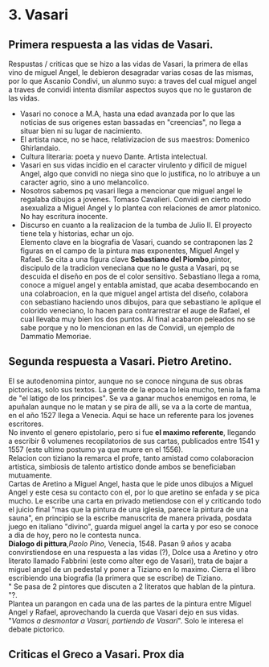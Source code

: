[22, Octubre, 2024]:#
[Me he saltado casi los dos primeros meses de clase y practicas xD, vine a la presentacion na mes, me tengo que poner las pilas con esto]:#
# 3. Vasari
## Primera respuesta a las vidas de Vasari.
Respustas / criticas que se hizo a las vidas de Vasari, la primera de ellas vino de miguel Angel, le debieron desagradar varias cosas de las mismas, por lo que Ascanio Condivi, un alunmo suyo: a traves del cual miguel angel a traves de convidi intenta dismilar aspectos suyos que no le gustaron de las vidas.  
- Vasari no conoce a M.A, hasta una edad avanzada por lo que las noticias de sus origenes estan bassadas en "creencias", no llega a situar bien ni su lugar de nacimiento.  
- El artista nace, no se hace, relativizacion de sus maestros: Domenico Ghirlandaio.  
- Cultura literaria: poeta y nuevo Dante. Artista intelectual.  
- Vasari en sus vidas incidio en el caracter virulento y dificil de miguel Angel, algo que convidi no niega sino que lo justifica, no lo atribuye a un caracter agrio, sino a uno melancolico.  
- Nosotros sabemos pq vasari llega a mencionar que miguel angel le regalaba dibujos a jovenes. Tomaso Cavalieri. Convidi en cierto modo asexualiza a Miguel Angel y lo plantea con relaciones de amor platonico. No hay escritura inocente.  
- Discurso en cuanto a la realizacion de la tumba de Julio II. El proyecto tiene tela y historias, echar un ojo.  
Elemento clave en la biografia de Vasari, cuando se contraponen las 2 figuras en el campo de la pintura mas exponentes, Miguel Angel y Rafael. Se cita a una figura clave **Sebastiano del Piombo**,pintor, discipulo de la tradicion veneciana que no le gusta a Vasari, pq se descuida el diseño en pos de el color sensitivo. Sebastiano llega a roma, conoce a miguel angel y entabla amistad, que acaba desembocando en una colabroacion, en la que miguel angel artista del diseño, colabora con sebastiano haciendo unos dibujos, para que sebastiano le aplique el colorido veneciano, lo hacen para contrarrestrar el auge de Rafael, el cual llevaba muy bien los dos puntos. Al final acabaron peleados no se sabe porque y no lo mencionan en las de Convidi, un ejemplo de Dammatio Memoriae.  
## Segunda respuesta a Vasari. Pietro Aretino.
El se autodenomina pintor, aunque no se conoce ninguna de sus obras pictoricas, solo sus textos. La gente de la epoca lo leia mucho, tenia la fama de "el latigo de los principes". Se va a ganar muchos enemigos en roma, le apuñalan aunque no le matan y se pira de alli, se va a la corte de mantua, en el año 1527 llega a Venecia. Aqui se hace un referente para los jovenes escritores.  
No invento el genero epistolario, pero si fue **el maximo referente**, llegando a escribir 6 volumenes recopilatorios de sus cartas, publicados entre 1541 y 1557 (este ultimo postumo ya que muere en el 1556).  
Relacion con tiziano la remarca el profe, tanto amistad como colaboracion artistica, simbiosis de talento artistico donde ambos se beneficiaban mutuamente.  
Cartas de Aretino a Miguel Angel, hasta que le pide unos dibujos a Miguel Angel y este cesa su contacto con el, por lo que aretino se enfada y se pica mucho. Le escribe una carta en privado metiendose con el y criticando todo el juicio final "mas que la pintura de una iglesia, parece la pintura de una sauna", en principio se la escribe manuscrita de manera privada, posdata juego en italiano "divino", guarda miguel angel la carta y por eso se conoce a dia de hoy, pero no le contesta nunca.  
**Dialogo di pittura**,_Paolo Pino_, Venecia, 1548. Pasan 9 años y acaba convirstiendose en una respuesta a las vidas (?), Dolce usa a Aretino y otro literato llamado Fabbrini (este como alter ego de Vasari), trata de bajar a miguel angel de un pedestal y poner a Tiziano en lo maximo. Cierra el libro escribiendo una biografia (la primera que se escribe) de Tiziano.  
" Se pasa de 2 pintores que discuten a 2 literatos que hablan de la pintura. "?.  
Plantea un parangon en cada una de las partes de la pintura entre Miguel Angel y Rafael, aprovechando la cuerda que Vasari dejo en sus vidas. "_Vamos a desmontar a Vasari, partiendo de Vasari_". Solo le interesa el debate pictorico.  
## Criticas el Greco a Vasari. Prox dia